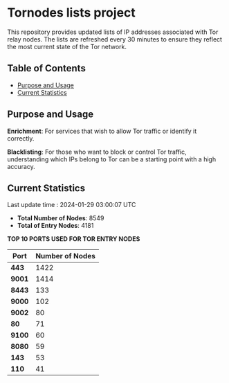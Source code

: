 # Tornodes lists project

This repository provides updated lists of IP addresses associated with Tor relay nodes. The lists are refreshed every 30 minutes to ensure they reflect the most current state of the Tor network.

## Table of Contents

- [Purpose and Usage](#purpose-and-usage)
- [Current Statistics](#current-statistics)


## Purpose and Usage

**Enrichment**: For services that wish to allow Tor traffic or identify it correctly.

**Blacklisting**: For those who want to block or control Tor traffic, understanding which IPs belong to Tor can be a starting point with a high accuracy.

## Current Statistics

Last update time : 2024-01-29 03:00:07 UTC

- **Total Number of Nodes**: 8549
- **Total of Entry Nodes**: 4181

**TOP 10 PORTS USED FOR TOR ENTRY NODES**

| **Port** | **Number of Nodes** |
|------|-----------------|
| **443**   | 1422  |
| **9001**   | 1414  |
| **8443**   | 133  |
| **9000**   | 102  |
| **9002**   | 80  |
| **80**   | 71  |
| **9100**   | 60  |
| **8080**   | 59  |
| **143**   | 53  |
| **110**   | 41  |

